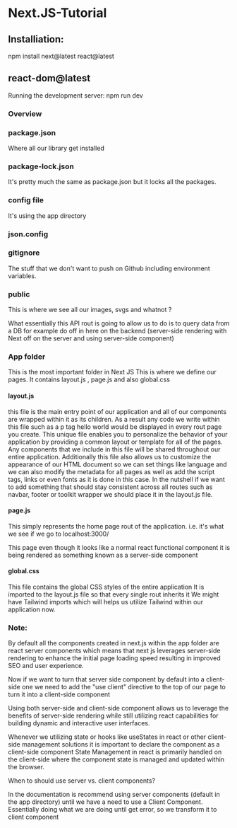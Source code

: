 # Next.JS-Tutorial
## Installiation:    
npm install next@latest react@latest
 ## react-dom@latest
Running the development server:   npm run dev

### Overview
### package.json 
Where all our library get installed

### package-lock.json

It's pretty much the same as package.json but it locks all the packages.

### config file 
It's using the app directory

### json.config

### gitignore 
The stuff that we don't want to push on Github including environment variables.

### public
This is where we see all our images, svgs and whatnot ?

What essentially this API rout is going to allow us to do is to query data from a DB
for example do off in here on the backend (server-side rendering with Next off on the server and using server-side component)

### App folder
This is the most important folder in Next JS
This is where we define our pages. It contains layout.js , page.js and also global.css
#### layout.js 
this file is the main entry point of our application and all of our components are wrapped within it as its children. As a result any code we write within this file such as a p tag hello world would be displayed in every rout page you create. This unique file enables you to personalize the behavior of your application by providing a common layout or template for all of the pages. Any components that we include in this file will be shared throughout our entire application. 
Additionally this file also allows us to customize the appearance of our HTML document so we can set things like language and we can also modify the metadata for all pages as well as add the script tags, links or even fonts as it is done in this case. 
In the nutshell if we want to add something that should stay consistent across all routes such as navbar, footer or toolkit wrapper we should place it in the layout.js file.

#### page.js

This simply represents the home page rout of the application. i.e. it's what we see if we go to localhost:3000/

This page even though it looks like a normal react functional component it is being
rendered as something known as a server-side component 

#### global.css 

This file contains the global CSS styles of the entire application 
It is imported to the layout.js file so that every single rout inherits it 
We might have Tailwind imports which will helps us utilize Tailwind within our
application now.
### Note:
By default all the components created in next.js within the app folder are react server components which means that next js leverages server-side rendering to enhance the initial page loading speed resulting in improved SEO and user experience.

Now if we want to turn that server side component by default into a client-side one 
we need to add the "use client" directive to the top of our page to turn it into a 
client-side component 

Using both server-side and client-side component allows us to leverage the benefits of server-side rendering while still utilizing react capabilities for building dynamic and interactive user interfaces. 

Whenever we utilizing state or hooks like useStates in react or other client-side management solutions it is important to declare the component as a client-side component 
State Management in react is primarily handled on the client-side where the component state is managed and updated within the browser.

When to should use server vs. client components?

In the documentation is recommend using server components (default in the app directory) until we have a need to use a Client Component.
Essentially doing what we are doing until get error, so we transform it to client component 